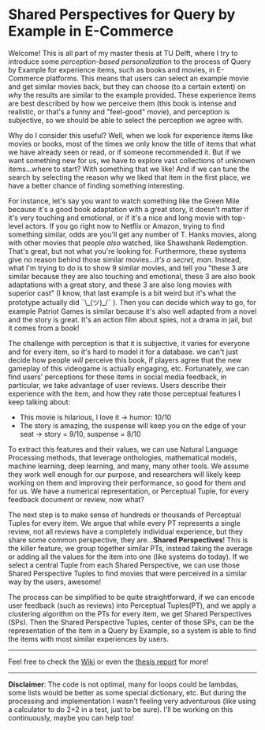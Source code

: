 <H1> Shared Perspectives for Query by Example in E-Commerce </H1>

Welcome! This is all part of my master thesis at TU Delft, where I try to introduce some _perception-based personalization_ to the process of Query by Example for experience items, such as books and movies, in E-Commerce platforms. This means that users can select an example movie and get similar movies back, but they can choose (to a certain extent) on _why_ the results are similar to the example provided. These experience items are best described by how we perceive them (this book is intense and realistic, or that's a funny and "feel-good" movie), and perception is subjective, so we should be able to select the perception we agree with.

Why do I consider this useful? Well, when we look for experience items like movies or books, most of the times we only know the title of items that what we have already seen or read, or if someone recommended it. But if we want something new for us, we have to explore vast collections of unknown items...where to start? With something that we like! And if we can tune the search by selecting the reason why we liked that item in the first place, we have a better chance of finding something interesting.

For instance, let's say you want to watch something like the Green Mile because it's a good book adaptation with a great story, it doesn't matter if it's very touching and emotional, or if it's a nice and long movie with top-level actors. If you go right now to Netflix or Amazon, trying to find something similar, odds are you'll get any number of T. Hanks movies, along with other movies that people _also_ watched, like Shawshank Redemption. That's great, but not what you're looking for. Furthermore, these systems give no reason behind those similar movies..._it's a secret, man_. Instead, what I'm trying to do is to show 9 similar movies, and tell you "these 3 are similar because they are also touching and emotional, these 3 are also book adaptations with a great story, and these 3 are also long movies with superior cast" (I know, that last example is a bit weird but it's what the prototype actually did ¯\\\_(ツ)\_/¯ ). Then you can decide which way to go, for example Patriot Games is similar because it's also well adapted from a novel and the story is great. It's an action film about spies, not a drama in jail, but it comes from a book!

The challenge with perception is that it is subjective, it varies for everyone and for every item, so it's hard to model it for a database. we can't just decide how people _will_ perceive this book, if players agree that the new gameplay of this videogame is actually engaging, etc. Fortunately, we can find users' perceptions for these items in social media feedback, in particular, we take advantage of user reviews. Users describe their experience with the item, and how they rate those perceptual features I keep talking about:
* This movie is hilarious, I love it -> humor: 10/10
* The story is amazing, the suspense will keep you on the edge of your seat -> story = 9/10, suspense = 8/10  

To extract this features and their values, we can use Natural Language Processing methods, that leverage onthologies, mathematical models, machine learning, deep learning, and many, many other tools. We assume they work well enough for our purpose, and researchers will likely keep working on them and improving their performance, so good for them and for us. We have a numerical representation, or Perceptual Tuple, for every feedback document or review, now what?

The next step is to make sense of hundreds or thousands of Perceptual Tuples for every item. We argue that while every PT represents a single review, not all reviews have a completely individual experience, but they share some common perspective, they are...**Shared Perspectives**! This is the killer feature, we group together similar PTs, instead taking the average or adding all the values for the item into one (like systems do today). If we select a central Tuple from each Shared Perspective, we can use those Shared Perspective Tuples to find movies that were perceived in a similar way by the users, awesome!

The process can be simplified to be quite straightforward, if we can encode user feedback (such as reviews) into Perceptual Tuples(PT), 
and we apply a clustering algorithm on the PTs for every item, we get Shared Perspectives (SPs).
Then the Shared Perspective Tuples, center of those SPs, can be the representation of the item in a Query by Example, 
so a system is able to find the items with most similar experiences by users.
***
Feel free to check the [Wiki](https://github.com/mvallet91/shared-perspectives/wiki) or even the [thesis report](https://repository.tudelft.nl/) for more!

***

**Disclaimer**: The code is not optimal, many for loops could be lambdas, some lists would be better as some special dictionary, etc. But during the processing and implementation I wasn't feeling very adventurous (like using a calculator to do 2+2 in a test, just to be sure). I'll be working on this continuously, maybe you can help too!
